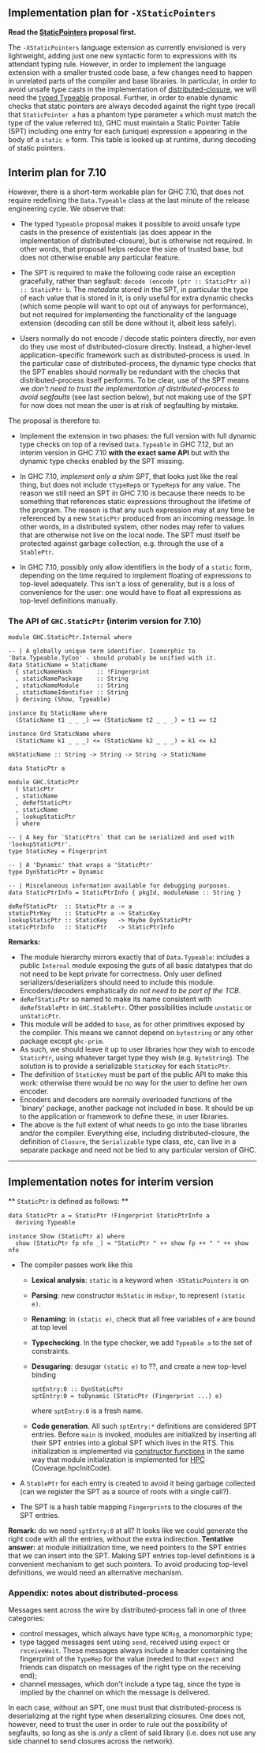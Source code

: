 ## Implementation plan for `-XStaticPointers`



**Read the [StaticPointers](static-pointers) proposal first.**



The `-XStaticPointers` language extension as currently envisioned is very lightweight, adding just one new syntactic form to expressions with its attendant typing rule. However, in order to implement the language extension with a smaller trusted code base, a few changes need to happen in unrelated parts of the compiler and base libraries. In particular, in order to avoid unsafe type casts in the implementation of [distributed-closure](distributed-closures), we will need the [typed Typeable](typeable) proposal. Further, in order to enable dynamic checks that static pointers are always decoded against the right type (recall that `StaticPointer a` has a phantom type parameter `a` which must match the type of the value referred to), GHC must maintain a Static Pointer Table (SPT) including one entry for each (unique) expression `e` appearing in the body of a `static e` form. This table is looked up at runtime, during decoding of static pointers.


## Interim plan for 7.10



However, there is a short-term workable plan for GHC 7.10, that does not require redefining the `Data.Typeable` class at the last minute of the release engineering cycle. We observe that:


- The typed `Typeable` proposal makes it possible to avoid unsafe type casts in the presence of existentials (as does appear in the implementation of distributed-closure), but is otherwise not required. In other words, that proposal helps reduce the size of trusted base, but does not otherwise enable any particular feature.

- The SPT is required to make the following code raise an exception gracefully, rather than segfault: `decode (encode (ptr :: StaticPtr a)) :: StaticPtr b`. The *metadata* stored in the SPT, in particular the type of each value that is stored in it, is only useful for extra dynamic checks (which some people will want to opt out of anyways for performance), but not required for implementing the functionality of the language extension (decoding can still be done without it, albeit less safely).

- Users normally do not encode / decode static pointers directly, nor even do they use most of distributed-closure directly. Instead, a higher-level application-specific framework such as distributed-process is used. In the particular case of distributed-process, the dynamic type checks that the SPT enables should normally be redundant with the checks that distributed-process itself performs. To be clear, use of the SPT means we *don't need to trust the implementation of distributed-process to avoid segfaults* (see last section below), but not making use of the SPT for now does not mean the user is at risk of segfaulting by mistake.


The proposal is therefore to:


- Implement the extension in two phases: the full version with full dynamic type checks on top of a revised `Data.Typeable` in GHC 7.12, but an interim version in GHC 7.10 **with the exact same API** but with the dynamic type checks enabled by the SPT missing.

- In GHC 7.10, *implement only a shim SPT*, that looks just like the real thing, but does not include `tTypeRep`s or `TypeRep`s for any value. The reason we still need an SPT in GHC 7.10 is because there needs to be something that references static expressions throughout the lifetime of the program. The reason is that any such expression may at any time be referenced by a new `StaticPtr` produced from an incoming message. In other words, in a distributed system, other nodes may refer to values that are otherwise not live on the local node. The SPT must itself be protected against garbage collection, e.g. through the use of a `StablePtr`.

- In GHC 7.10, possibly only allow identifiers in the body of a `static` form, depending on the time required to implement floating of expressions to top-level adequately. This isn't a loss of generality, but is a loss of convenience for the user: one would have to float all expressions as top-level definitions manually.

### The API of `GHC.StaticPtr` (interim version for 7.10)


```wiki
module GHC.StaticPtr.Internal where

-- | A globally unique term identifier. Isomorphic to 'Data.Typeable.TyCon' - should probably be unified with it.
data StaticName = StaticName
  { staticNameHash       :: !Fingerprint
  , staticNamePackage    :: String
  , staticNameModule     :: String
  , staticNameIdentifier :: String
  } deriving (Show, Typeable)

instance Eq StaticName where
  (StaticName t1 _ _ _) == (StaticName t2 _ _ _) = t1 == t2

instance Ord StaticName where
  (StaticName k1 _ _ _) <= (StaticName k2 _ _ _) = k1 <= k2

mkStaticName :: String -> String -> String -> StaticName

data StaticPtr a
```

```wiki
module GHC.StaticPtr
  ( StaticPtr
  , staticName
  , deRefStaticPtr
  , staticName
  , lookupStaticPtr
  ) where

-- | A key for `StaticPtrs` that can be serialized and used with 'lookupStaticPtr'.
type StaticKey = Fingerprint

-- | A 'Dynamic' that wraps a 'StaticPtr'
type DynStaticPtr = Dynamic

-- | Miscelaneous information available for debugging purposes.
data StaticPtrInfo = StaticPtrInfo { pkgId, moduleName :: String }

deRefStaticPtr  :: StaticPtr a -> a
staticPtrKey    :: StaticPtr a -> StaticKey
lookupStaticPtr :: StaticKey   -> Maybe DynStaticPtr
staticPtrInfo   :: StaticPtr   -> StaticPtrInfo
```


**Remarks:**


- The module hierarchy mirrors exactly that of `Data.Typeable`: includes a public `Internal` module exposing the guts of all basic datatypes that do not need to be kept private for correctness. Only user defined serializers/deserializers should need to include this module. Encoders/decoders emphatically *do not need to be part of the TCB*.
- `deRefStaticPtr` so named to make its name consistent with `deRefStablePtr` in `GHC.StablePtr`. Other possibilities include `unstatic` or `unStaticPtr`.
- This module will be added to `base`, as for other primitives exposed by the compiler. This means we cannot depend on `bytestring` or any other package except `ghc-prim`.
- As such, we should leave it up to user libraries how they wish to encode `StaticPtr`, using whatever target type they wish (e.g. `ByteString`). The solution is to provide a serializable `StaticKey` for each `StaticPtr`.
- The definition of `StaticKey` must be part of the public API to make this work: otherwise there would be no way for the user to define her own encoder.
- Encoders and decoders are normally overloaded functions of the 'binary' package, another package not included in base. It should be up to the application or framework to define these, in user libraries.
- The above is the full extent of what needs to go into the base libraries and/or the compiler. Everything else, including distributed-closure, the definition of `Closure`, the `Serializable` type class, etc, can live in a separate package and need not be tied to any particular version of GHC.

---


## Implementation notes for interim version



** `StaticPtr` is defined as follows:
**


```wiki
data StaticPtr a = StaticPtr !Fingerprint StaticPtrInfo a
  deriving Typeable

instance Show (StaticPtr a) where
  show (StaticPtr fp nfo _) = "StaticPtr " ++ show fp ++ " " ++ show nfo
```

- The compiler passes work like this

  - **Lexical analysis**: `static` is a keyword when `-XStaticPointers` is on

  - **Parsing**: new constructor `HsStatic` in `HsExpr`, to represent `(static e)`.

  - **Renaming**: in `(static e)`, check that all free variables of `e` are bound at top level

  - **Typechecking**. In the type checker, we add `Typeable a` to the set of constraints.

  - **Desugaring**: desugar `(static e)` to ??, and create a new top-level binding

    ```wiki
    sptEntry:0 :: DynStaticPtr
    sptEntry:0 = toDynamic (StaticPtr (Fingerprint ...) e)
    ```

    where `sptEntry:0` is a fresh name.

  - **Code generation**.  All such `sptEntry:*` definitions are considered SPT entries. Before `main` is invoked, modules are  initialized by inserting all their SPT entries into a global SPT which lives in the RTS. This initialization is implemented via [
    constructor functions](https://gcc.gnu.org/onlinedocs/gcc/Function-Attributes.html) in the same way that module initialization is implemented for [
    HPC](https://ghc.haskell.org/trac/ghc/wiki/Commentary/Hpc) (Coverage.hpcInitCode).

- A `StablePtr` for each entry is created to avoid it being garbage collected (can we register the SPT as a source of roots with a single call?).
- The SPT is a hash table mapping `Fingerprint`s to the closures of the SPT entries.


**Remark:** do we need `sptEntry:0` at all? It looks like we could generate the right code with all the entries, without the extra indirection.
**Tentative answer:** at module initialization time, we need pointers to the SPT entries that we can insert into the SPT. Making SPT entries top-level definitions is a convenient mechanism to get such pointers. To avoid producing top-level definitions, we would need an alternative mechanism.


### Appendix: notes about distributed-process



Messages sent across the wire by distributed-process fall in one of three categories:


- control messages, which always have type `NCMsg`, a monomorphic type;
- type tagged messages sent using `send`, received using `expect` or `receiveWait`. These messages always include a header containing the fingerprint of the `TypeRep` for the value (needed to that `expect` and friends can dispatch on messages of the right type on the receiving end);
- channel messages, which don't include a type tag, since the type is implied by the channel on which the message is delivered.


In each case, without an SPT, one must trust that distributed-process is deserializing at the right type when deserializing closures. One does not, however, need to trust the user in order to rule out the possibility of segfaults, so long as she is *only* a client of said library (i.e. does not use any side channel to send closures across the network).


